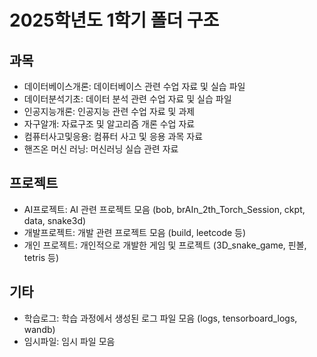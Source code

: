 # 2025학년도 1학기 폴더 구조

## 과목
- 데이터베이스개론: 데이터베이스 관련 수업 자료 및 실습 파일
- 데이터분석기초: 데이터 분석 관련 수업 자료 및 실습 파일
- 인공지능개론: 인공지능 관련 수업 자료 및 과제
- 자구알개: 자료구조 및 알고리즘 개론 수업 자료
- 컴퓨터사고및응용: 컴퓨터 사고 및 응용 과목 자료
- 핸즈온 머신 러닝: 머신러닝 실습 관련 자료

## 프로젝트
- AI프로젝트: AI 관련 프로젝트 모음 (bob, brAIn_2th_Torch_Session, ckpt, data, snake3d)
- 개발프로젝트: 개발 관련 프로젝트 모음 (build, leetcode 등)
- 개인 프로젝트: 개인적으로 개발한 게임 및 프로젝트 (3D_snake_game, 핀볼, tetris 등)

## 기타
- 학습로그: 학습 과정에서 생성된 로그 파일 모음 (logs, tensorboard_logs, wandb)
- 임시파일: 임시 파일 모음
